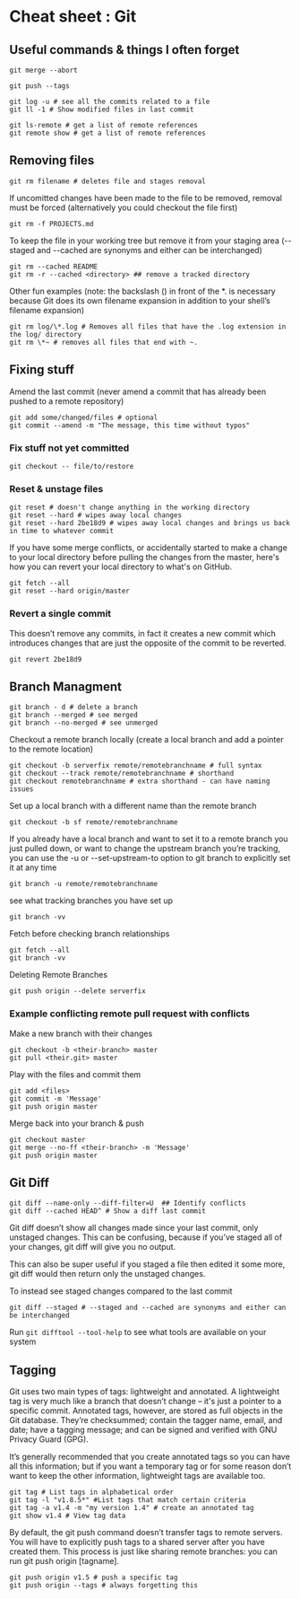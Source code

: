 # Cheat sheet : Git

## Useful commands & things I often forget

    git merge --abort

    git push --tags

    git log -u # see all the commits related to a file
    git ll -1 # Show modified files in last commit

    git ls-remote # get a list of remote references
    git remote show # get a list of remote references

## Removing files

    git rm filename # deletes file and stages removal

If uncomitted changes have been made to the file to be removed, removal must be forced (alternatively you could checkout the file first)

    git rm -f PROJECTS.md

To keep the file in your working tree but remove it from your staging area (--staged and --cached are synonyms and either can be interchanged)

    git rm --cached README
    git rm -r --cached <directory> ## remove a tracked directory

Other fun examples (note: the backslash (\) in front of the *. is necessary because Git does its own filename expansion in addition to your shell’s filename expansion)

    git rm log/\*.log # Removes all files that have the .log extension in the log/ directory
    git rm \*~ # removes all files that end with ~.

## Fixing stuff

Amend the last commit (never amend a commit that has already been pushed to a remote repository)

    git add some/changed/files # optional
    git commit --amend -m "The message, this time without typos"

### Fix stuff not yet committed

    git checkout -- file/to/restore

### Reset & unstage files

    git reset # doesn't change anything in the working directory
    git reset --hard # wipes away local changes
    git reset --hard 2be18d9 # wipes away local changes and brings us back in time to whatever commit

If you have some merge conflicts, or accidentally started to make a change to your local directory before pulling the changes from the master, here's how you can revert your local directory to what's on GitHub.

    git fetch --all
    git reset --hard origin/master

### Revert a single commit

This doesn’t remove any commits, in fact it creates a new commit which introduces changes that are just the opposite of the commit to be reverted.

    git revert 2be18d9

## Branch Managment

    git branch - d # delete a branch
    git branch --merged # see merged
    git branch --no-merged # see unmerged

Checkout a remote branch locally (create a local branch and add a pointer to the remote location)

    git checkout -b serverfix remote/remotebranchname # full syntax
    git checkout --track remote/remotebranchname # shorthand
    git checkout remotebranchname # extra shorthand - can have naming issues

Set up a local branch with a different name than the remote branch

    git checkout -b sf remote/remotebranchname

If you already have a local branch and want to set it to a remote branch you just pulled down, or want to change the upstream branch you’re tracking, you can use the -u or --set-upstream-to option to git branch to explicitly set it at any time

    git branch -u remote/remotebranchname

see what tracking branches you have set up

    git branch -vv

Fetch before checking branch relationships

    git fetch --all
    git branch -vv

Deleting Remote Branches

    git push origin --delete serverfix

### Example conflicting remote pull request with conflicts

Make a new branch with their changes

    git checkout -b <their-branch> master
    git pull <their.git> master

Play with the files and commit them

    git add <files>
    git commit -m 'Message'
    git push origin master

Merge back into your branch & push

    git checkout master
    git merge --no-ff <their-branch> -m 'Message'
    git push origin master

## Git Diff

    git diff --name-only --diff-filter=U  ## Identify conflicts
    git diff --cached HEAD^ # Show a diff last commit

Git diff doesn’t show all changes made since your last commit, only unstaged changes. This can be confusing, because if you’ve staged all of your changes, git diff will give you no output.

This can also be super useful if you staged a file then edited it some more, git diff would then return only the unstaged changes.

To instead see staged changes compared to the last commit

    git diff --staged # --staged and --cached are synonyms and either can be interchanged

Run `git difftool --tool-help` to see what tools are available on your system

## Tagging

Git uses two main types of tags: lightweight and annotated. A lightweight tag is very much like a branch that doesn’t change – it's just a pointer to a specific commit. Annotated tags, however, are stored as full objects in the Git database. They’re checksummed; contain the tagger name, email, and date; have a tagging message; and can be signed and verified with GNU Privacy Guard (GPG).

It’s generally recommended that you create annotated tags so you can have all this information; but if you want a temporary tag or for some reason don’t want to keep the other information, lightweight tags are available too.

    git tag # List tags in alphabetical order
    git tag -l "v1.8.5*" #List tags that match certain criteria
    git tag -a v1.4 -m "my version 1.4" # create an annotated tag
    git show v1.4 # View tag data

By default, the git push command doesn’t transfer tags to remote servers. You will have to explicitly push tags to a shared server after you have created them. This process is just like sharing remote branches: you can run git push origin [tagname].

    git push origin v1.5 # push a specific tag
    git push origin --tags # always forgetting this
